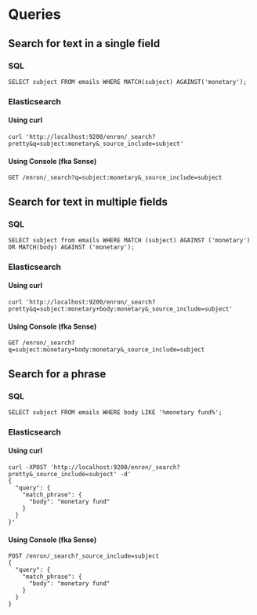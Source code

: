 # Queries

## Search for text in a single field

### SQL

    SELECT subject FROM emails WHERE MATCH(subject) AGAINST('monetary');

### Elasticsearch

#### Using curl

    curl 'http://localhost:9200/enron/_search?pretty&q=subject:monetary&_source_include=subject'

#### Using Console (fka Sense)

    GET /enron/_search?q=subject:monetary&_source_include=subject

## Search for text in multiple fields

### SQL

    SELECT subject from emails WHERE MATCH (subject) AGAINST ('monetary') OR MATCH(body) AGAINST ('monetary');

### Elasticsearch

#### Using curl

    curl 'http://localhost:9200/enron/_search?pretty&q=subject:monetary+body:monetary&_source_include=subject'

#### Using Console (fka Sense)

    GET /enron/_search?q=subject:monetary+body:monetary&_source_include=subject

## Search for a phrase

### SQL

    SELECT subject FROM emails WHERE body LIKE '%monetary fund%';

### Elasticsearch

#### Using curl

    curl -XPOST 'http://localhost:9200/enron/_search?pretty&_source_include=subject' -d'
    {
      "query": {
        "match_phrase": {
          "body": "monetary fund"
        }
      }
    }'

#### Using Console (fka Sense)

    POST /enron/_search?_source_include=subject
    {
      "query": {
        "match_phrase": {
          "body": "monetary fund"
        }
      }
    }
